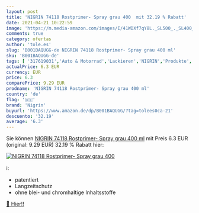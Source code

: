 ```yaml
---
layout: post
title: 'NIGRIN 74118 Rostprimer- Spray grau 400  mit 32.19 % Rabatt'
date: 2021-04-21 10:22:59
image: 'https://m.media-amazon.com/images/I/41WDXf7qY8L._SL500_._SL400_.jpg'
comments: true
category: ofertas
author: 'tole.es'
slug: 'B001BAQUGG-de NIGRIN 74118 Rostprimer- Spray grau 400 ml'
sku: 'B001BAQUGG-de'
tags: [ '317619031','Auto & Motorrad','Lackieren','NIGRIN','Produkte','Reinigung & Pflege','Rostumwandler & Rostentferner','Sprühdosen','nigrin', ]
actualPrice: 6.3 EUR
currency: EUR
price: 6.3
comparePrice: 9.29 EUR
prodname: 'NIGRIN 74118 Rostprimer- Spray grau 400 ml'
country: 'de'
flag: '🇩🇪'
brand: 'Nigrin'
buyurl: 'https://www.amazon.de/dp/B001BAQUGG/?tag=tolees0ca-21'
descuento: '32.19'
average: '6.3'
---
```


Sie können [NIGRIN 74118 Rostprimer- Spray grau 400 ml](https://www.amazon.de/dp/B001BAQUGG/?tag=tolees0ca-21) mit Preis 6.3 EUR (original: 9.29 EUR) 32.19 % Rabatt hier:

[![NIGRIN 74118 Rostprimer- Spray grau 400 ](https://m.media-amazon.com/images/I/41WDXf7qY8L._SL500_._SL400_.jpg)](https://www.amazon.de/dp/B001BAQUGG/?tag=tolees0ca-21)

ℹ️:

- patentiert
- Langzeitschutz
- ohne blei- und chromhaltige Inhaltsstoffe

[🛒 Hier!!](https://www.amazon.de/dp/B001BAQUGG/?tag=tolees0ca-21)
